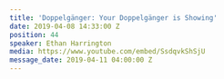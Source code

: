 ```yaml
---
title: 'Doppelgänger: Your Doppelgänger is Showing'
date: 2019-04-08 14:33:00 Z
position: 44
speaker: Ethan Harrington
media: https://www.youtube.com/embed/SsdqvkShSjU
message_date: 2019-04-11 04:00:00 Z
---
```



